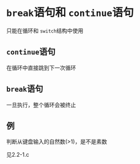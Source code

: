 # `break`语句和 `continue`语句

只能在循环和 `switch`结构中使用

## `continue`语句

在循环中直接跳到下一次循环

## `break`语句

一旦执行，整个循环会被终止

## 例

判断从键盘输入的自然数(>1)，是不是素数

见2.2-1.c

